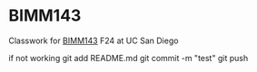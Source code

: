 # BIMM143
Classwork for [BIMM143](https://bioboot.github.io/bimm143_F24/) F24 at UC San Diego


if not working
git add README.md
git commit -m "test"
git push